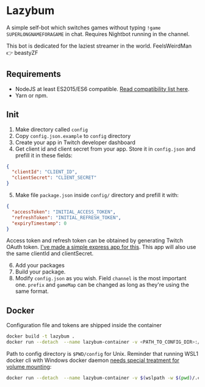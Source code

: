 # Lazybum

A simple self-bot which switches games without typing `!game SUPERLONGNAMEFORAGAME` in chat. Requires Nightbot running in the channel.

This bot is dedicated for the laziest streamer in the world. FeelsWeirdMan 👉 beastyZF

## Requirements

- NodeJS at least ES2015/ES6 compatible. [Read compatibility list here](https://node.green/#ES2015).
- Yarn or npm.

## Init

1. Make directory called `config`
2. Copy `config.json.example` to `config` directory
3. Create your app in Twitch developer dashboard
4. Get client id and client secret from your app. Store it in `config.json` and prefill it in these fields:

```json
{
  "clientId": "CLIENT_ID",
  "clientSecret": "CLIENT_SECRET"
}
```

5. Make file `package.json` inside `config/` directory and prefill it with:

```json
{
  "accessToken": "INITIAL_ACCESS_TOKEN",
  "refreshToken": "INITIAL_REFRESH_TOKEN",
  "expiryTimestamp": 0
}
```

Access token and refresh token can be obtained by generating Twitch OAuth token. [I've made a simple express app for this](https://github.com/daftmaple/twitch-oauth-token). This app will also use the same clientId and clientSecret.

6. Add your packages
7. Build your package.
8. Modify `config.json` as you wish. Field `channel` is the most important one. `prefix` and `gameMap` can be changed as long as they're using the same format.

## Docker

Configuration file and tokens are shipped inside the container

```sh
docker build -t lazybum .
docker run --detach  --name lazybum-container -v <PATH_TO_CONFIG_DIR>:/usr/src/build/config lazybum
```

Path to config directory is `$PWD/config` for Unix. Reminder that running WSL1 docker cli with Windows docker daemon [needs special treatment for volume mounting](https://stackoverflow.com/questions/60088530/wsl1-docker-desktop-volume-mounts-are-always-empty):

```sh
docker run --detach  --name lazybum-container -v $(wslpath -w $(pwd)/.config):/usr/src/.config/ lazybum
```
